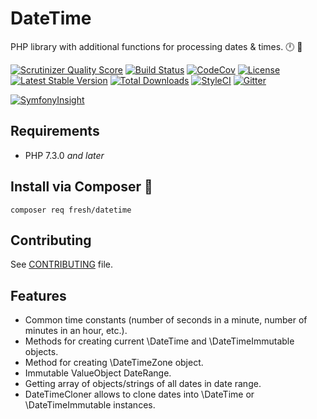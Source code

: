 # DateTime

PHP library with additional functions for processing dates & times. :clock12: :calendar:

[![Scrutinizer Quality Score](https://img.shields.io/scrutinizer/g/fre5h/datetime-php.svg?style=flat-square)](https://scrutinizer-ci.com/g/fre5h/datetime-php/)
[![Build Status](https://img.shields.io/travis/fre5h/datetime-php.svg?style=flat-square)](https://travis-ci.org/fre5h/datetime-php)
[![CodeCov](https://img.shields.io/codecov/c/github/fre5h/datetime-php.svg?style=flat-square)](https://codecov.io/github/fre5h/datetime-php)
[![License](https://img.shields.io/packagist/l/fresh/datetime.svg?style=flat-square)](https://packagist.org/packages/fresh/datetime)
[![Latest Stable Version](https://img.shields.io/packagist/v/fresh/datetime.svg?style=flat-square)](https://packagist.org/packages/fresh/datetime)
[![Total Downloads](https://img.shields.io/packagist/dt/fresh/datetime.svg?style=flat-square)](https://packagist.org/packages/fresh/datetime)
[![StyleCI](https://styleci.io/repos/190854938/shield?style=flat-square)](https://styleci.io/repos/190854938)
[![Gitter](https://img.shields.io/badge/gitter-join%20chat-brightgreen.svg?style=flat-square)](https://gitter.im/fre5h/datetime-php)

[![SymfonyInsight](https://insight.symfony.com/projects/5dc702f7-d0cf-4cf0-a053-33ea2ae0e1c6/big.svg)](https://insight.symfony.com/projects/5dc702f7-d0cf-4cf0-a053-33ea2ae0e1c6)

## Requirements

* PHP 7.3.0 *and later*

## Install via Composer 🚀

```composer req fresh/datetime```

## Contributing

See [CONTRIBUTING](https://github.com/fre5h/datetime-php/blob/master/.github/CONTRIBUTING.md) file.

## Features

* Common time constants (number of seconds in a minute, number of minutes in an hour, etc.).
* Methods for creating current \DateTime and \DateTimeImmutable objects.
* Method for creating \DateTimeZone object.
* Immutable ValueObject DateRange.
* Getting array of objects/strings of all dates in date range.
* DateTimeCloner allows to clone dates into \DateTime or \DateTimeImmutable instances.
